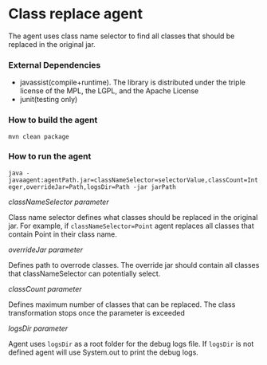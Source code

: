 # Class replace agent

The agent uses class name selector to find all classes that should be replaced in the original jar.

### External Dependencies

- javassist(compile+runtime). The library is distributed under the triple license of the MPL, the LGPL, and the Apache License
- junit(testing only)

### How to build the agent

`mvn clean package`

### How to run the agent

`java -javaagent:agentPath.jar=classNameSelector=selectorValue,classCount=Integer,overrideJar=Path,logsDir=Path -jar jarPath`

*classNameSelector parameter* 

Class name selector defines what classes should be replaced in the original jar. For example, if `classNameSelector=Point` agent replaces all classes that contain Point in their class name.

*overrideJar parameter*

Defines path to overrode classes. The override jar should contain all classes that classNameSelector can potentially select.

*classCount parameter*

Defines maximum number of classes that can be replaced. The class transformation stops once the parameter is exceeded 

*logsDir parameter*

Agent uses `logsDir` as a root folder for the debug logs file. If `logsDir` is not defined agent will use System.out to print the debug logs.
